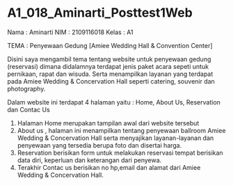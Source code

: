 # A1_018_Aminarti_Posttest1Web

Nama  : Aminarti
NIM   : 2109116018
Kelas : A1

TEMA : Penyewaan Gedung [Amiee Wedding Hall & Convention Center]

Disini saya mengambil tema tentang website untuk penyewaan gedung (reservasi) dimana didalamnya terdapat jenis paket acara sepeti untuk pernikaan, rapat dan wisuda. Serta menampilkan layanan yang terdapat pada Amiee Wedding & Concervation Hall seperti catering, souvenir dan photography.

Dalam website ini terdapat 4 halaman yaitu : Home, About Us, Reservation dan Contac Us
1. Halaman Home merupakan tampilan awal dari website tersebut
2. About us , halaman ini menampilkan tentang penyewaan ballroom Amiee Wedding & Concervation Hall serta menyajikan layanan-layanan dan penyewaan yang tersedia berupa foto dan disertai harga.
3. Reservation berisikan form untuk melakukan reservasi tempat berisikan data diri, keperluan dan keterangan dari penyewa.
4. Terakhir Contac us berisikan no hp,email dan alamat dari Amiee Wedding & Concervation Hall.
